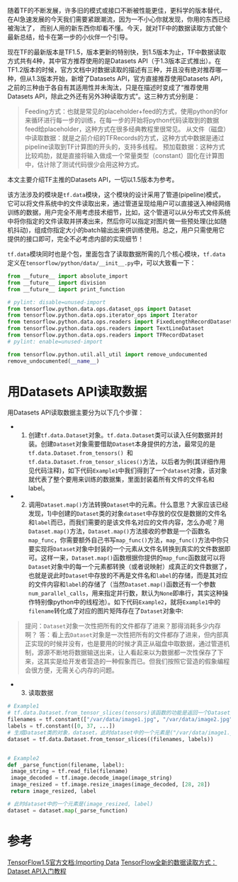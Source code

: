 随着TF的不断发展，许多旧的模式或接口不断被性能更佳，更科学的版本替代，在AI急速发展的今天我们需要紧跟潮流，因为一不小心你就发现，你用的东西已经被淘汰了， 而别人用的新东西你却看不懂。今天，就对TF中的数据读取方式做个最新总结，给卡在第一步的小伙伴一个引导。

现在TF的最新版本是TF1.5，版本更新的特别快，到1.5版本为止，TF中数据读取方式共有4种，其中官方推荐使用的是Datasets API（于1.3版本正式推出）。在TF1.2版本的时候，官方文档中对数据读取的描述有三种，并且没有绝对推荐哪一种，但从1.3版本开始，新增了Datasets API，官方直接推荐使用Datasets API，之前的三种由于各自有其适用性并未淘汰，只是在描述时变成了“推荐使用Datasets API，除此之外还有另外3种读取方式”。这三种方式分别是：
> Feeding方式：也就是常见的placeholder+feed的方式，使用python的for来循环进行每一步的训练，在每一步的开始将python代码读取到的数据feed给placeholder，这种方式在很多经典教程里很常见。
> 从文件（磁盘）中读取数据：就是之前介绍的TFRecords的方式，这种方式中数据是通过pipeline读取到TF计算图的开头的，支持多线程。
> 预加载数据：这种方式比较鸡肋，就是直接将输入做成一个常量类型（constant）固化在计算图中，估计除了测试代码很少会用这种方式。

本文主要介绍TF主推的Datasets API，一切以1.5版本为参考。

该方法涉及的模块是`tf.data`模块，这个模块的设计采用了管道(pipeline)模式，它可以将文件系统中的文件读取出来，通过管道呈现给用户可以直接送入神经网络训练的数据，用户完全不用考虑技术细节，比如，这个管道可以从分布式文件系统中将你指定的文件读取并拼凑出来，然后你可以指定对图片做一些预处理(比如随机抖动)，组成你指定大小的batch输出出来供训练使用。总之，用户只需使用它提供的接口即可，完全不必考虑内部的实现细节！

`tf.data`模块同时也是个包，里面包含了读取数据所需的几个核心模块，`tf.data`定义在`tensorflow/python/data/__init__.py`中，可以大致看一下：
```python
from __future__ import absolute_import
from __future__ import division
from __future__ import print_function

# pylint: disable=unused-import
from tensorflow.python.data.ops.dataset_ops import Dataset
from tensorflow.python.data.ops.iterator_ops import Iterator
from tensorflow.python.data.ops.readers import FixedLengthRecordDataset
from tensorflow.python.data.ops.readers import TextLineDataset
from tensorflow.python.data.ops.readers import TFRecordDataset
# pylint: enable=unused-import

from tensorflow.python.util.all_util import remove_undocumented
remove_undocumented(__name__)
```

# 用Datasets API读取数据
用Datasets API读取数据主要分为以下几个步骤：
- 1) 创建`tf.data.Dataset`对象。`tf.data.Dataset`类可以读入任何数据并封装。创建`Dataset`对象需要借助`Dataset`本身提供的方法，最常见的是`tf.data.Dataset.from_tensors() `和`tf.data.Dataset.from_tensor_slices()`方法，以后者为例(其详细作用见代码注释)，如下代码`Example1`中我们得到了一个`dataset`对象，该对象就代表了整个要用来训练的数据集，里面封装着所有文件的文件名和label。
- 2) 调用`Dataset.map()`方法转换`Dataset`中的元素。什么意思？大家应该已经发现，1)中创建的`Dataset`类的对象`dataset`中存放的仅仅是数据的文件名和`label`而已，而我们需要的是该文件名对应的文件内容，怎么办呢？用`Dataset.map()`方法，`Dataset.map()`方法接收的参数是一个函数名`map_func`，你需要额外自己书写`map_func()`方法，`map_func()`方法中你只要实现将`Dataset`对象中封装的一个元素从文件名转换到真实的文件数据即可。这样一来，`Dataset.map()`函数根据你提供的`map_func`函数就可以将`Dataset`对象中的每一个元素都转换（或者说映射）成真正的文件数据了，也就是说此时`Dataset`中存放的不再是文件名和`label`的存储，而是其对应的文件内容和`label`的存储了（当然`Dataset.map()`函数还有一个参数`num_parallel_calls`，用来指定并行数，默认为`None`即串行，其实这种操作特别像python中的线程池）。如下代码`Example2`，就将`Example1`中的`filename`转化成了对应的图片矩阵存在了`Dataset`对象中:
> 提问：`Dataset`对象一次性把所有的文件都存了进来？那得消耗多少内存啊？
> 答：看上去`Dataset`对象是一次性把所有的文件都存了进来，但内部真正实现的时候并没有，也是要用的时候才真正从磁盘中取数据，通过管道机制，源源不断地将数据输送出来，让人看起来以为数据都一次性保存了下来，这其实是给开发者营造的一种假象而已。但我们按照它营造的假象编程会很方便，无需关心内存的问题。
- 3) 读取数据

```python
# Example1
# tf.data.Dataset.from_tensor_slices(tensors)该函数的功能是返回一个Dataset对象，对象中封装了tensors，并且将tensors按第一个维度切分成一个个元素，以此为单元存放。但事实上该函数的参数并不一定是tensor，也可以是numpy数组，甚至字典+数组。只要保证提供的数组可按第一个维度切分就行（如果时提供的参数中包含两个或以上数组，像Example1中这样，必须保证所提供的所有数组或tensor的第一个维度数一致，比如本例中filenames和labels维度都是(5,)，所以第一个维度都是5，所以可以切分存储成("/var/data/image1.jpg",0),(""/var/data/image2.jpg"",37),...这样的一个一个的元素；再比如提供像{"a": np.array([1.0, 2.0, 3.0, 4.0, 5.0]), "b": np.random.uniform(size=(5, 2))}这样的参数，则切分成{"a": 1.0, "b": [0.9, 0.1]}， {"a": 2.0, "b": [0.4, 0.5]},...这样的形式存储）
filenames = tf.constant(["/var/data/image1.jpg", "/var/data/image2.jpg", ...])
labels = tf.constant([0, 37, ...])
# 生成Dataset类的对象，dataset。此时dataset中的一个元素是("/var/data/image1.jpg",0),(""/var/data/image2.jpg"",37),...
dataset = tf.data.Dataset.from_tensor_slices((filenames, labels))


# Example2
def _parse_function(filename, label):
 image_string = tf.read_file(filename)
 image_decoded = tf.image.decode_image(image_string)
 image_resized = tf.image.resize_images(image_decoded, [28, 28])
 return image_resized, label

# 此时dataset中的一个元素是(image_resized, label)
dataset = dataset.map(_parse_function)
```























# 参考
[TensorFlow1.5官方文档:Importing Data](https://www.tensorflow.org/programmers_guide/datasets)
[TensorFlow全新的数据读取方式：Dataset API入门教程](https://www.leiphone.com/news/201711/zV7yM5W1dFrzs8W5.html)
